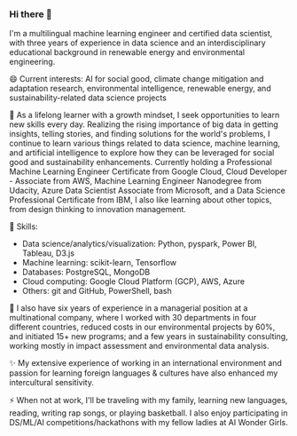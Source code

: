 ### Hi there 👋

<!--
**eparamasari/eparamasari** is a ✨ _special_ ✨ repository because its `README.md` (this file) appears on your GitHub profile.

Here are some ideas to get you started:

- 🔭 I’m currently working on ...
- 🌱 I’m currently learning ...
- 👯 I’m looking to collaborate on ...
- 🤔 I’m looking for help with ...
- 💬 Ask me about ...
- 📫 How to reach me: ...
- 😄 Pronouns: ...
- ⚡ Fun fact: ...
-->

I'm a multilingual machine learning engineer and certified data scientist, with three years of experience in data science and an interdisciplinary educational background in renewable energy and environmental engineering.

😄 Current interests: AI for social good, climate change mitigation and adaptation research, environmental intelligence, renewable energy, and sustainability-related data science projects

🌱 As a lifelong learner with a growth mindset, I seek opportunities to learn new skills every day. Realizing the rising importance of big data in getting insights, telling stories, and finding solutions for the world's problems, I continue to learn various things related to data science, machine learning, and artificial intelligence to explore how they can be leveraged for social good and sustainability enhancements. 
Currently holding a Professional Machine Learning Engineer Certificate from Google Cloud, Cloud Developer - Associate from AWS, Machine Learning Engineer Nanodegree from Udacity, Azure Data Scientist Associate from Microsoft, and a Data Science Professional Certificate from IBM, I also like learning about other topics, from design thinking to innovation management.

💬 Skills:

- Data science/analytics/visualization: Python, pyspark, Power BI, Tableau, D3.js
- Machine learning: scikit-learn, Tensorflow
- Databases: PostgreSQL, MongoDB
- Cloud computing: Google Cloud Platform (GCP), AWS, Azure
- Others: git and GitHub, PowerShell, bash

🔭 I also have six years of experience in a managerial position at a multinational company, where I worked with 30 departments in four different countries, reduced costs in our environmental projects by 60%, and initiated 15+ new programs; and a few years in sustainability consulting, working mostly in impact assessment and environmental data analysis.

✨ My extensive experience of working in an international environment and passion for learning foreign languages & cultures have also enhanced my intercultural sensitivity.

⚡ When not at work, I'll be traveling with my family, learning new languages, reading, writing rap songs, or playing basketball.
  I also enjoy participating in DS/ML/AI competitions/hackathons with my fellow ladies at AI Wonder Girls.
